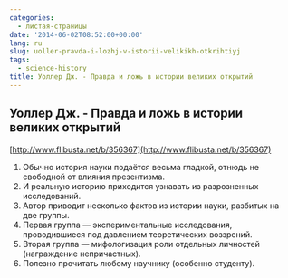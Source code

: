 ```yaml
---
categories:
  - листая-страницы
date: '2014-06-02T08:52:00+00:00'
lang: ru
slug: uoller-pravda-i-lozhj-v-istorii-velikikh-otkrihtiyj
tags:
  - science-history
title: Уоллер Дж. - Правда и ложь в истории великих открытий
---
```





## Уоллер Дж. - Правда и ложь в истории великих открытий

[http://www.flibusta.net/b/356367](http://www.flibusta.net/b/356367)  

1.  Обычно история науки подаётся весьма гладкой, отнюдь не свободной от влияния презентизма.
2.  И реальную историю приходится узнавать из разрозненных исследований.
3.  Автор приводит несколько фактов из истории науки, разбитых на две группы.
4.  Первая группа — экспериментальные исследования, проводившиеся под давлением теоретических воззрений.
5.  Вторая группа — мифологизация роли отдельных личностей (награждение непричастных).
6.  Полезно прочитать любому научнику (особенно студенту).
